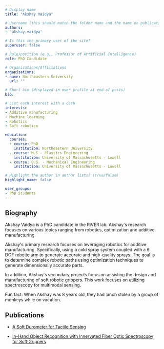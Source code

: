 ```yaml
---
# Display name
title: "Akshay Vaidya"

# Username (this should match the folder name and the name on publications)
authors:
- "akshay-vaidya"

# Is this the primary user of the site?
superuser: false

# Role/position (e.g., Professor of Artificial Intelligence)
role: PhD Candidate

# Organizations/Affiliations
organizations:
- name: Northeastern University
  url: ""

# Short bio (displayed in user profile at end of posts)
bio:

# List each interest with a dash
interests:
- Additive manufacturing
- Machine learning
- Robotics
- Soft robotics

education:
  courses:
  - course: PhD
    institution: Northeastern University
  - course: M.S - Plastics Engineering
    institution: University of Massachusetts - Lowell
  - course: B.S. - Mechanical Engineering
    institution: University of Massachusetts - Lowell

# Highlight the author in author lists? (true/false)
highlight_name: false

user_groups:
- PhD Students
---
```

## Biography

Akshay Vaidya is a PhD candidate in the RiVER lab. Akshay's research focuses on various topics ranging from robotics, optimization and additive manufacturing.   

Akshay's primary research focuses on leveraging robotics for additive manufacturing. Specifically, using a cold spray system coupled with a 6 DOF robotic arm to generate accurate and high-quality sprays. The goal is to determine complex robotic paths using optimization techniques to generate dimensionally accurate parts.  

In addition, Akshay's secondary projects focus on assisting the design and manufacturing of soft robotic grippers. This work focuses on utilizing spectroscopy for multimodal sensing.  

Fun fact: When Akshay was 8 years old, they had lunch stolen by a group of monkeys while on vacation.

## Publications

- [A Soft Durometer for Tactile Sensing](http://doi.org/10.1109/RoboSoft51838.2021.9479217)

- [In-Hand Object Recognition with Innervated Fiber Optic Spectroscopy for Soft Grippers](http://doi.org/10.1109/RoboSoft54090.2022.9762166)
